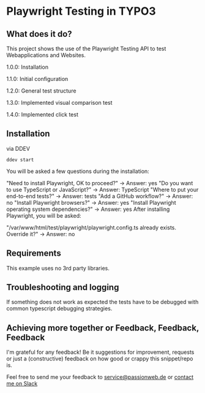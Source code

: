 # Playwright Testing in TYPO3

## What does it do?

This project shows the use of the Playwright Testing API to test Webapplications and Websites.

1.0.0: Installation

1.1.0: Initial configuration

1.2.0: General test structure

1.3.0: Implemented visual comparison test

1.4.0: Implemented click test

## Installation

via DDEV

    ddev start

You will be asked a few questions during the installation:

"Need to install Playwright, OK to proceed?" -> Answer: yes
"Do you want to use TypeScript or JavaScript?" -> Answer: TypeScript
"Where to put your end-to-end tests?" -> Answer: tests
"Add a GitHub workflow?" -> Answer: no
"Install Playwright browsers?" -> Answer: yes
"Install Playwright operating system dependencies?" -> Answer: yes
After installing Playwright, you will be asked:

"/var/www/html/test/playwright/playwright.config.ts already exists. Override it?" -> Answer: no

## Requirements

This example uses no 3rd party libraries.

## Troubleshooting and logging

If something does not work as expected the tests have to be debugged with common typescript debugging strategies.

## Achieving more together or Feedback, Feedback, Feedback

I'm grateful for any feedback! Be it suggestions for improvement, requests or just a (constructive) feedback on how good or crappy this snippet/repo is.

Feel free to send me your feedback to [service@passionweb.de](mailto:service@passionweb.de "Send Feedback") or [contact me on Slack](https://typo3.slack.com/team/U02FG49J4TG "Contact me on Slack")
